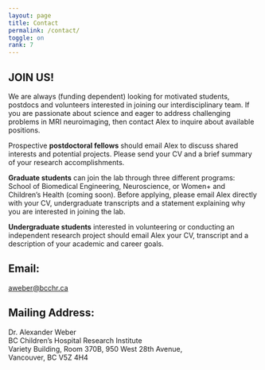 ```yaml
---
layout: page
title: Contact
permalink: /contact/
toggle: on
rank: 7
---
```


## JOIN US!

We are always (funding dependent) looking for motivated students, postdocs and volunteers interested in joining our interdisciplinary team.  If you are passionate about science and eager to address challenging problems in MRI neuroimaging, then contact Alex to inquire about available positions.

Prospective **postdoctoral fellows** should email Alex to discuss shared interests and potential projects.  Please send your CV and a brief summary of your research accomplishments.  

**Graduate students** can join the lab through three different programs: School of Biomedical Engineering, Neuroscience, or Women+ and Children’s Health (coming soon).  Before applying, please email Alex directly with your CV, undergraduate transcripts and a statement explaining why you are interested in joining the lab.

**Undergraduate students** interested in volunteering or conducting an independent research project should email Alex your CV, transcript and a description of your academic and career goals. 

## Email:
[aweber@bcchr.ca](mailto:aweber@bcchr.ca)

## Mailing Address:
Dr. Alexander Weber <br>
BC Children’s Hospital Research Institute <br>
Variety Building, Room 370B, 950 West 28th Avenue, <br>
Vancouver, BC V5Z 4H4
